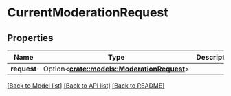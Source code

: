 # CurrentModerationRequest

## Properties

Name | Type | Description | Notes
------------ | ------------- | ------------- | -------------
**request** | Option<[**crate::models::ModerationRequest**](ModerationRequest.md)> |  | [optional]

[[Back to Model list]](../README.md#documentation-for-models) [[Back to API list]](../README.md#documentation-for-api-endpoints) [[Back to README]](../README.md)


